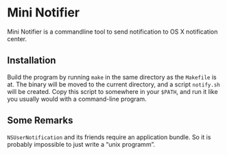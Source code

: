 Mini Notifier
=============

Mini Notifier is a commandline tool to send notification to OS X
notification center.

## Installation

Build the program by running `make` in the same directory as the
`Makefile` is at.  The binary will be moved to the current directory,
and a script `notify.sh` will be created.  Copy this script to
somewhere in your `$PATH`, and run it like you usually would with a
command-line program.

## Some Remarks

`NSUserNotification` and its friends require an application bundle.
So it is probably impossible to just write a “unix programm”.
